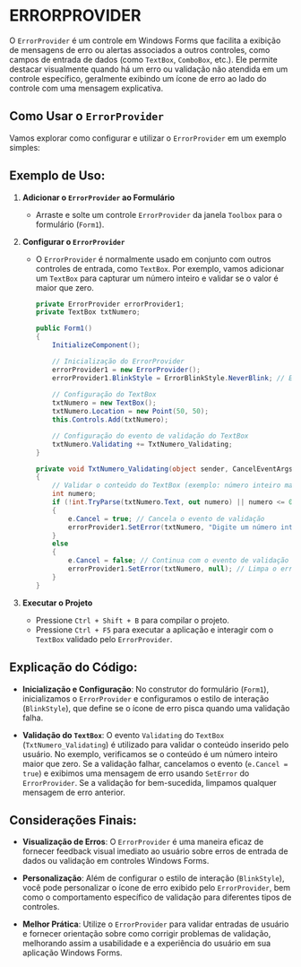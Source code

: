 # ERRORPROVIDER
O `ErrorProvider` é um controle em Windows Forms que facilita a exibição de mensagens de erro ou alertas associados a outros controles, como campos de entrada de dados (como `TextBox`, `ComboBox`, etc.). Ele permite destacar visualmente quando há um erro ou validação não atendida em um controle específico, geralmente exibindo um ícone de erro ao lado do controle com uma mensagem explicativa.

## Como Usar o `ErrorProvider`
Vamos explorar como configurar e utilizar o `ErrorProvider` em um exemplo simples:

## Exemplo de Uso:
1. **Adicionar o `ErrorProvider` ao Formulário**

   - Arraste e solte um controle `ErrorProvider` da janela `Toolbox` para o formulário (`Form1`).

2. **Configurar o `ErrorProvider`**

   - O `ErrorProvider` é normalmente usado em conjunto com outros controles de entrada, como `TextBox`. Por exemplo, vamos adicionar um `TextBox` para capturar um número inteiro e validar se o valor é maior que zero.

     ```csharp
     private ErrorProvider errorProvider1;
     private TextBox txtNumero;

     public Form1()
     {
         InitializeComponent();

         // Inicialização do ErrorProvider
         errorProvider1 = new ErrorProvider();
         errorProvider1.BlinkStyle = ErrorBlinkStyle.NeverBlink; // Evita que o ícone pisque
         
         // Configuração do TextBox
         txtNumero = new TextBox();
         txtNumero.Location = new Point(50, 50);
         this.Controls.Add(txtNumero);

         // Configuração do evento de validação do TextBox
         txtNumero.Validating += TxtNumero_Validating;
     }

     private void TxtNumero_Validating(object sender, CancelEventArgs e)
     {
         // Validar o conteúdo do TextBox (exemplo: número inteiro maior que zero)
         int numero;
         if (!int.TryParse(txtNumero.Text, out numero) || numero <= 0)
         {
             e.Cancel = true; // Cancela o evento de validação
             errorProvider1.SetError(txtNumero, "Digite um número inteiro maior que zero."); // Define o erro no ErrorProvider
         }
         else
         {
             e.Cancel = false; // Continua com o evento de validação
             errorProvider1.SetError(txtNumero, null); // Limpa o erro do ErrorProvider
         }
     }
     ```

3. **Executar o Projeto**

   - Pressione `Ctrl + Shift + B` para compilar o projeto.
   - Pressione `Ctrl + F5` para executar a aplicação e interagir com o `TextBox` validado pelo `ErrorProvider`.

## Explicação do Código:
- **Inicialização e Configuração**: No construtor do formulário (`Form1`), inicializamos o `ErrorProvider` e configuramos o estilo de interação (`BlinkStyle`), que define se o ícone de erro pisca quando uma validação falha.

- **Validação do `TextBox`**: O evento `Validating` do `TextBox` (`TxtNumero_Validating`) é utilizado para validar o conteúdo inserido pelo usuário. No exemplo, verificamos se o conteúdo é um número inteiro maior que zero. Se a validação falhar, cancelamos o evento (`e.Cancel = true`) e exibimos uma mensagem de erro usando `SetError` do `ErrorProvider`. Se a validação for bem-sucedida, limpamos qualquer mensagem de erro anterior.

## Considerações Finais:
- **Visualização de Erros**: O `ErrorProvider` é uma maneira eficaz de fornecer feedback visual imediato ao usuário sobre erros de entrada de dados ou validação em controles Windows Forms.
  
- **Personalização**: Além de configurar o estilo de interação (`BlinkStyle`), você pode personalizar o ícone de erro exibido pelo `ErrorProvider`, bem como o comportamento específico de validação para diferentes tipos de controles.

- **Melhor Prática**: Utilize o `ErrorProvider` para validar entradas de usuário e fornecer orientação sobre como corrigir problemas de validação, melhorando assim a usabilidade e a experiência do usuário em sua aplicação Windows Forms.